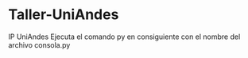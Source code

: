 # Taller-UniAndes
IP UniAndes
Ejecuta el comando py en consiguiente con el nombre del archivo consola.py
